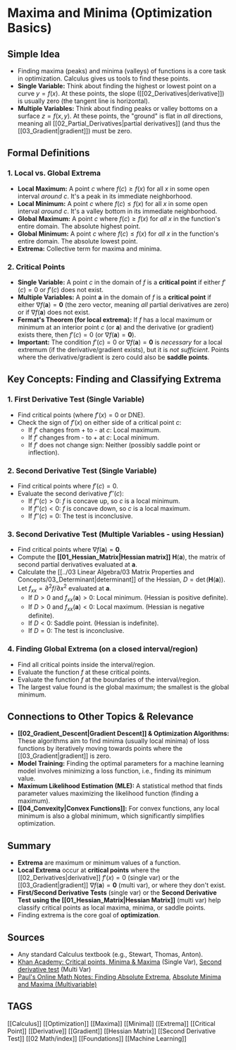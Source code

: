 # Maxima and Minima (Optimization Basics)

## Simple Idea
*   Finding maxima (peaks) and minima (valleys) of functions is a core task in optimization. Calculus gives us tools to find these points.
*   **Single Variable:** Think about finding the highest or lowest point on a curve $y=f(x)$. At these points, the slope ([[02_Derivatives|derivative]]) is usually zero (the tangent line is horizontal).
*   **Multiple Variables:** Think about finding peaks or valley bottoms on a surface $z=f(x, y)$. At these points, the "ground" is flat in *all* directions, meaning all [[02_Partial_Derivatives|partial derivatives]] (and thus the [[03_Gradient|gradient]]) must be zero.

## Formal Definitions

### 1. Local vs. Global Extrema
*   **Local Maximum:** A point $c$ where $f(c) \ge f(x)$ for all $x$ in some open interval *around* $c$. It's a peak in its immediate neighborhood.
*   **Local Minimum:** A point $c$ where $f(c) \le f(x)$ for all $x$ in some open interval *around* $c$. It's a valley bottom in its immediate neighborhood.
*   **Global Maximum:** A point $c$ where $f(c) \ge f(x)$ for *all* $x$ in the function's entire domain. The absolute highest point.
*   **Global Minimum:** A point $c$ where $f(c) \le f(x)$ for *all* $x$ in the function's entire domain. The absolute lowest point.
*   **Extrema:** Collective term for maxima and minima.

### 2. Critical Points
*   **Single Variable:** A point $c$ in the domain of $f$ is a **critical point** if either $f'(c) = 0$ or $f'(c)$ does not exist.
*   **Multiple Variables:** A point $\mathbf{a}$ in the domain of $f$ is a **critical point** if either $\nabla f(\mathbf{a}) = \mathbf{0}$ (the zero vector, meaning *all* partial derivatives are zero) or if $\nabla f(\mathbf{a})$ does not exist.
*   **Fermat's Theorem (for local extrema):** If $f$ has a local maximum or minimum at an interior point $c$ (or $\mathbf{a}$) and the derivative (or gradient) exists there, then $f'(c) = 0$ (or $\nabla f(\mathbf{a}) = \mathbf{0}$).
*   **Important:** The condition $f'(c)=0$ or $\nabla f(\mathbf{a})=\mathbf{0}$ is *necessary* for a local extremum (if the derivative/gradient exists), but it is *not sufficient*. Points where the derivative/gradient is zero could also be **saddle points**.

## Key Concepts: Finding and Classifying Extrema

### 1. First Derivative Test (Single Variable)
*   Find critical points (where $f'(x)=0$ or DNE).
*   Check the sign of $f'(x)$ on either side of a critical point $c$:
    *   If $f'$ changes from + to - at $c$: Local maximum.
    *   If $f'$ changes from - to + at $c$: Local minimum.
    *   If $f'$ does not change sign: Neither (possibly saddle point or inflection).

### 2. Second Derivative Test (Single Variable)
*   Find critical points where $f'(c)=0$.
*   Evaluate the second derivative $f''(c)$:
    *   If $f''(c) > 0$: $f$ is concave up, so $c$ is a local minimum.
    *   If $f''(c) < 0$: $f$ is concave down, so $c$ is a local maximum.
    *   If $f''(c) = 0$: The test is inconclusive.

### 3. Second Derivative Test (Multiple Variables - using Hessian)
*   Find critical points where $\nabla f(\mathbf{a}) = \mathbf{0}$.
*   Compute the **[[01_Hessian_Matrix|Hessian matrix]]** $\mathbf{H}(\mathbf{a})$, the matrix of second partial derivatives evaluated at $\mathbf{a}$.
*   Calculate the [[../03 Linear Algebra/03 Matrix Properties and Concepts/03_Determinant|determinant]] of the Hessian, $D = \det(\mathbf{H}(\mathbf{a}))$. Let $f_{xx} = \partial^2 f / \partial x^2$ evaluated at $\mathbf{a}$.
    *   If $D > 0$ and $f_{xx}(\mathbf{a}) > 0$: Local minimum. (Hessian is positive definite).
    *   If $D > 0$ and $f_{xx}(\mathbf{a}) < 0$: Local maximum. (Hessian is negative definite).
    *   If $D < 0$: Saddle point. (Hessian is indefinite).
    *   If $D = 0$: The test is inconclusive.

### 4. Finding Global Extrema (on a closed interval/region)
*   Find all critical points inside the interval/region.
*   Evaluate the function $f$ at these critical points.
*   Evaluate the function $f$ at the boundaries of the interval/region.
*   The largest value found is the global maximum; the smallest is the global minimum.

## Connections to Other Topics & Relevance
*   **[[02_Gradient_Descent|Gradient Descent]] & Optimization Algorithms:** These algorithms aim to find minima (usually local minima) of loss functions by iteratively moving towards points where the [[03_Gradient|gradient]] is zero.
*   **Model Training:** Finding the optimal parameters for a machine learning model involves minimizing a loss function, i.e., finding its minimum value.
*   **Maximum Likelihood Estimation (MLE):** A statistical method that finds parameter values maximizing the likelihood function (finding a maximum).
*   **[[04_Convexity|Convex Functions]]:** For convex functions, any local minimum is also a global minimum, which significantly simplifies optimization.

## Summary
*   **Extrema** are maximum or minimum values of a function.
*   **Local Extrema** occur at **critical points** where the [[02_Derivatives|derivative]] $f'(x)=0$ (single var) or the [[03_Gradient|gradient]] $\nabla f(\mathbf{a})=\mathbf{0}$ (multi var), or where they don't exist.
*   **First/Second Derivative Tests** (single var) or the **Second Derivative Test using the [[01_Hessian_Matrix|Hessian Matrix]]** (multi var) help classify critical points as local maxima, minima, or saddle points.
*   Finding extrema is the core goal of **optimization**.

## Sources
*   Any standard Calculus textbook (e.g., Stewart, Thomas, Anton).
*   [Khan Academy: Critical points, Minima & Maxima](https://www.khanacademy.org/math/calculus-1/cs1-applications-of-derivatives/cs1-critical-points-and-extrema/v/minima-maxima-and-critical-points) (Single Var), [Second derivative test](https://www.khanacademy.org/math/multivariable-calculus/applications-of-multivariable-derivatives/optimizing-multivariable-functions/v/second-derivative-test) (Multi Var)
*   [Paul's Online Math Notes: Finding Absolute Extrema](https://tutorial.math.lamar.edu/Classes/CalcI/AbsExtrema.aspx), [Absolute Minima and Maxima (Multivariable)](https://tutorial.math.lamar.edu/Classes/CalcIII/AbsMinMax.aspx)

## TAGS
[[Calculus]] [[Optimization]] [[Maxima]] [[Minima]] [[Extrema]] [[Critical Point]] [[Derivative]] [[Gradient]] [[Hessian Matrix]] [[Second Derivative Test]] [[02 Math/index]] [[Foundations]] [[Machine Learning]]